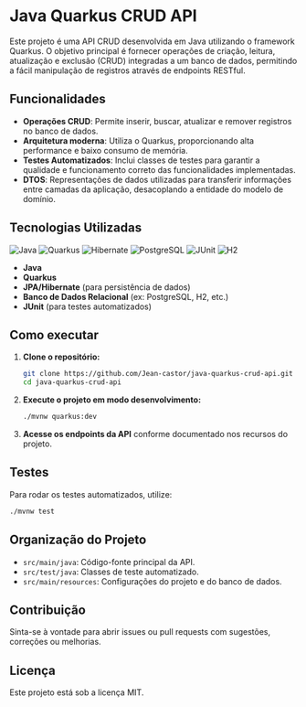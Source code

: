 # Java Quarkus CRUD API

Este projeto é uma API CRUD desenvolvida em Java utilizando o framework Quarkus. O objetivo principal é fornecer operações de criação, leitura, atualização e exclusão (CRUD) integradas a um banco de dados, permitindo a fácil manipulação de registros através de endpoints RESTful.

## Funcionalidades

- **Operações CRUD**: Permite inserir, buscar, atualizar e remover registros no banco de dados.
- **Arquitetura moderna**: Utiliza o Quarkus, proporcionando alta performance e baixo consumo de memória.
- **Testes Automatizados**: Inclui classes de testes para garantir a qualidade e funcionamento correto das funcionalidades implementadas.
- **DTOS**: Representações de dados utilizadas para transferir informações entre camadas da aplicação, desacoplando a entidade do modelo de domínio.

## Tecnologias Utilizadas

![Java](https://img.shields.io/badge/Java-ED8B00?style=for-the-badge&logo=openjdk&logoColor=white)
![Quarkus](https://img.shields.io/badge/Quarkus-4695EB?style=for-the-badge&logo=quarkus&logoColor=white)
![Hibernate](https://img.shields.io/badge/Hibernate-59666C?style=for-the-badge&logo=hibernate&logoColor=white)
![PostgreSQL](https://img.shields.io/badge/PostgreSQL-336791?style=for-the-badge&logo=postgresql&logoColor=white)
![JUnit](https://img.shields.io/badge/JUnit-25A162?style=for-the-badge&logo=junit5&logoColor=white)
![H2](https://img.shields.io/badge/H2-1F6CB0?style=for-the-badge&logo=h2&logoColor=white)


- **Java**
- **Quarkus**
- **JPA/Hibernate** (para persistência de dados)
- **Banco de Dados Relacional** (ex: PostgreSQL, H2, etc.)
- **JUnit** (para testes automatizados)

## Como executar

1. **Clone o repositório:**
   ```bash
   git clone https://github.com/Jean-castor/java-quarkus-crud-api.git
   cd java-quarkus-crud-api
   ```

2. **Execute o projeto em modo desenvolvimento:**
   ```bash
   ./mvnw quarkus:dev
   ```

3. **Acesse os endpoints da API** conforme documentado nos recursos do projeto.

## Testes

Para rodar os testes automatizados, utilize:
```bash
./mvnw test
```

## Organização do Projeto

- `src/main/java`: Código-fonte principal da API.
- `src/test/java`: Classes de teste automatizado.
- `src/main/resources`: Configurações do projeto e do banco de dados.

## Contribuição

Sinta-se à vontade para abrir issues ou pull requests com sugestões, correções ou melhorias.

## Licença

Este projeto está sob a licença MIT.
